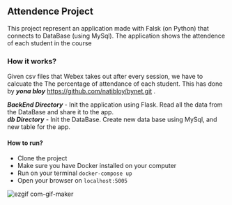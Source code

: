 ## Attendence Project

This project represent an application made with Falsk (on Python) that connects to DataBase (using MySql).
The application shows the attendence of each student in the course

### How it works?
Given csv files that Webex takes out after every session, we have to calcuate the The percentage of attendance of each student.
This has done by **_yona bloy_** https://github.com/natibloy/bynet.git .  

***BackEnd Directory*** - Init the application using Flask. Read all the data from the DataBase and share it to the app.  
***db Directory***  - Init the DataBase. Create new data base using MySql, and new table for the app.


#### How to run?
- Clone the project 
- Make sure you have Docker installed on your computer
- Run on your terminal `docker-compose up`
- Open your browser on `localhost:5005`


![ezgif com-gif-maker](https://user-images.githubusercontent.com/93086649/194542221-b738c094-c211-4cc0-972c-31a53474f223.gif)


